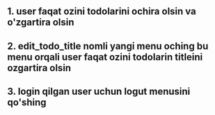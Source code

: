 ## 1. user faqat ozini todolarini ochira olsin va o'zgartira olsin
## 2. edit_todo_title nomli yangi menu oching bu menu orqali user faqat ozini todolarin titleini ozgartira olsin
## 3. login qilgan user uchun logut menusini qo'shing